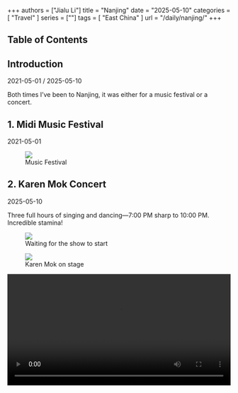 +++
authors = ["Jialu Li"]
title = "Nanjing"
date = "2025-05-10"
categories = [
    "Travel"
]
series = [""]
tags = [
    "East China"
]
url = "/daily/nanjing/"
+++
<!DOCTYPE html>
<html lang="en">
<head>
    <meta charset="UTF-8">
    <meta name="viewport" content="width=device-width, initial-scale=1.0">
    <link rel="stylesheet" href="/assets/css/styles.css">
    <script src="/assets/js/toc.js"></script>    
</head>
<body>
    <article>
        <nav>
            <h2>Table of Contents</h2>
            <ul id="toc">
                <!-- TOC items will be dynamically generated here -->
            </ul>
        </nav>
        <section>
            <h2>Introduction</h2>
            <p>2021-05-01 / 2025-05-10</p>
            <p>Both times I’ve been to Nanjing, it was either for a music festival or a concert.</p>
        </section>
        <section>
            <h2>1. Midi Music Festival</h2>
            <p>2021-05-01 <i class="fas fa-sun"></i></p>
            <div class="container">
                <div class="image">
                    <figure>
                        <a data-fancybox="gallery" href="/images/daily-travel/nanjing1.jpg">
                            <img src="/images/daily-travel/nanjing1.jpg" loading="lazy">
                        </a>
                        <figcaption>Music Festival</figcaption>
                    </figure>
                </div>
            </div>
        </section>
        <section>
            <h2>2. Karen Mok Concert</h2>
            <p>2025-05-10 <i class="fas fa-cloud"></i></p>
            <p>Three full hours of singing and dancing—7:00 PM sharp to 10:00 PM. Incredible stamina!</p>
            <div class="container">
                <div class="image">
                    <figure>
                        <a data-fancybox="gallery" href="/images/daily-travel/nanjing2.jpg">
                            <img src="/images/daily-travel/nanjing2.jpg" loading="lazy">
                        </a>
                        <figcaption>Waiting for the show to start</figcaption>
                    </figure>
                </div>
            </div>
            <div class="container">
                <div class="image">
                    <figure>
                        <a data-fancybox="gallery" href="/images/daily-travel/nanjing3.jpg">
                            <img src="/images/daily-travel/nanjing3.jpg" loading="lazy">
                        </a>
                        <figcaption>Karen Mok on stage</figcaption>
                    </figure>
                </div>
            </div>
            <div class="container">
                <video controls style="width: 100%; max-width: 640px; height: auto;">
                    <source src="/videos/daily-travel/nanjing1.mp4" type="video/mp4">
                    Your browser does not support the video tag.
                </video>
            </div>
        </section>
    </article>
</body>
</html>
